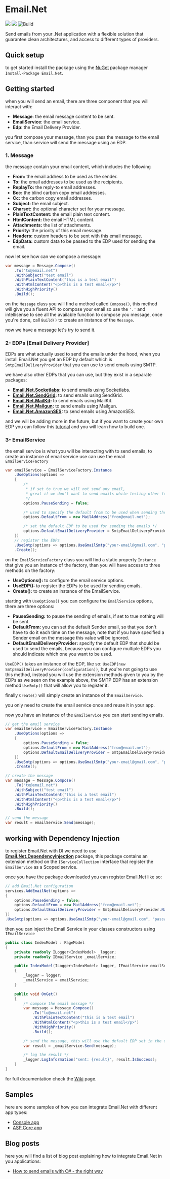 # Email.Net

[![](https://img.shields.io/github/license/YoussefSell/Email.Net)](https://github.com/YoussefSell/Email.Net/blob/master/LICENSE)
[![](https://img.shields.io/nuget/v/Email.Net)](https://www.nuget.org/packages/Email.Net/)
![Build](https://github.com/YoussefSell/Email.Net/actions/workflows/ci.yml/badge.svg)


Send emails from your .Net application with a flexible solution that guarantee clean architectures, and access to different types of providers.

## Quick setup

to get started install the package using the [NuGet](https://www.nuget.org/packages/Email.Net/) package manager `Install-Package Email.Net`.

## Getting started

when you will send an email, there are three component that you will interact with:

- **Message**: the email message content to be sent.
- **EmailService**: the email service.
- **Edp**: the Email Delivery Provider.

you first compose your message, than you pass the message to the email service, than service will send the message using an EDP.

### 1. Message

the message contain your email content, which includes the following

- **From:** the email address to be used as the sender.
- **To:** the email addresses to be used as the recipients.
- **ReplayTo:** the reply-to email addresses.
- **Bcc:** the blind carbon copy email addresses.
- **Cc:** the carbon copy email addresses.
- **Subject:** the email subject.
- **Charset:** the optional character set for your message.
- **PlainTextContent:** the email plain text content.
- **HtmlContent:** the email HTML content.
- **Attachments:** the list of attachments.
- **Priority:** the priority of this email message.
- **Headers:** custom headers to be sent with this email message.
- **EdpData:** custom data to be passed to the EDP used for sending the email.

now let see how can we compose a message:

```csharp
var message = Message.Compose()
    .To("to@email.net")
    .WithSubject("test email")
    .WithPlainTextContent("this is a test email")
    .WithHtmlContent("<p>this is a test email</p>")
    .WithHighPriority()
    .Build();
```

on the `Message` class you will find a method called `Compose()`, this method will give you a fluent API to compose your email so use the `'.'` and intellisense to see all the available function to compose you message, once you're done, call `Build()` to create an instance of the `Message`.

now we have a message let's try to send it.

### 2- EDPs [Email Delivery Provider]

EDPs are what actually used to send the emails under the hood, when you install Email.Net you get an EDP by default which is `SmtpEmailDeliveryProvider` that you can use to send emails using SMTP.

we have also other EDPs that you can use, but they exist in a separate packages:

- **[Email.Net.Socketlabs](https://www.nuget.org/packages/Email.Net.Socketlabs/):** to send emails using Socketlabs.
- **[Email.Net.SendGrid](https://www.nuget.org/packages/Email.Net.SendGrid/):** to send emails using SendGrid.
- **[Email.Net.MailKit](https://www.nuget.org/packages/Email.Net.MailKit/):** to send emails using MailKit.
- **[Email.Net.Mailgun](https://www.nuget.org/packages/Email.Net.Mailgun/):** to send emails using Mailgun.
- **[Email.Net.AmazonSES](https://www.nuget.org/packages/Email.Net.AmazonSES/):** to send emails using AmazonSES.

and we will be adding more in the future, but if you want to create your own EDP you can follow this [tutorial](#) and you will learn how to build one.

### 3- EmailService

the email service is what you will be interacting with to send emails, to create an instance of email service use can use the email `EmailServiceFactory`

```csharp
var emailService = EmailServiceFactory.Instance
    .UseOptions(options =>
    {
        /*
         * if set to true we will not send any email,
         * great if we don't want to send emails while testing other functionalities
         */
        options.PauseSending = false;

        /* used to specify the default from to be used when sending the emails */
        options.DefaultFrom = new MailAddress("from@email.net");

        /* set the default EDP to be used for sending the emails */
        options.DefaultEmailDeliveryProvider = SmtpEmailDeliveryProvider.Name;
    })
    // register the EDPs
    .UseSmtp(options => options.UseGmailSmtp("your-email@gmail.com", "password"))
    .Create();
```

on the `EmailServiceFactory` class you will find a static property `Instance` that give you an instance of the factory, than you will have access to three methods on the factory:

- **UseOptions():** to configure the email service options.
- **UseEDP():** to register the EDPs to be used for sending emails.
- **Create():** to create an instance of the EmailService.

starting with `UseOptions()` you can configure the `EmailService` options, there are three options:

- **PauseSending:** to pause the sending of emails, if set to true nothing will be sent.
- **DefaultFrom:** you can set the default Sender email, so that you don't have to do it each time on the message, note that if you have specified a Sender email on the message this value will be ignored.
- **DefaultEmailDeliveryProvider:** specify the default EDP that should be used to send the emails, because you can configure multiple EDPs you should indicate which one you want to be used.

`UseEDP()` takes an instance of the EDP, like so: `UseEDP(new SmtpEmailDeliveryProvider(configuration))`, but you're not going to use this method, instead you will use the extension methods given to you by the EDPs as we seen on the example above, the SMTP EDP has an extension method `UseSmtp()` that will allow you to register it.

finally `Create()` will simply create an instance of the `EmailService`.

you only need to create the email service once and reuse it in your app.

now you have an instance of the `EmailService` you can start sending emails.

```csharp
// get the email service
var emailService = EmailServiceFactory.Instance
    .UseOptions(options =>
    {
        options.PauseSending = false;
        options.DefaultFrom = new MailAddress("from@email.net");
        options.DefaultEmailDeliveryProvider = SmtpEmailDeliveryProvider.Name;
    })
    .UseSmtp(options => options.UseGmailSmtp("your-email@gmail.com", "password"))
    .Create();

// create the message
var message = Message.Compose()
    .To("to@email.net")
    .WithSubject("test email")
    .WithPlainTextContent("this is a test email")
    .WithHtmlContent("<p>this is a test email</p>")
    .WithHighPriority()
    .Build();

// send the message
var result = emailService.Send(message);
```

## working with Dependency Injection

to register Email.Net with DI we need to use [**Email.Net.DependencyInjection**](https://www.nuget.org/packages/Email.Net.DependencyInjection/) package, this package contains an extension method on the `IServiceCollection` interface that register the `EmailService` as a Scoped service.

once you have the package downloaded you can register Email.Net like so:

```csharp
// add Email.Net configuration
services.AddEmailNet(options =>
{
    options.PauseSending = false;
    options.DefaultFrom = new MailAddress("from@email.net");
    options.DefaultEmailDeliveryProvider = SmtpEmailDeliveryProvider.Name;
})
.UseSmtp(options => options.UseGmailSmtp("your-email@gmail.com", "password"));
```

then you can inject the Email Service in your classes constructors using `IEmailService`

```csharp
public class IndexModel : PageModel
{
    private readonly ILogger<IndexModel> _logger;
    private readonly IEmailService _emailService;

    public IndexModel(ILogger<IndexModel> logger, IEmailService emailService)
    {
        _logger = logger;
        _emailService = emailService;
    }

    public void OnGet()
    {
        /* compose the email message */
        var message = Message.Compose()
            .To("to@email.net")
            .WithPlainTextContent("this is a test email")
            .WithHtmlContent("<p>this is a test email</p>")
            .WithHighPriority()
            .Build();

        /* send the message, this will use the default EDP set in the option */
        var result = _emailService.Send(message);

        /* log the result */
        _logger.LogInformation("sent: {result}", result.IsSuccess);
    }
}
```

for full documentation check the [Wiki](https://github.com/YoussefSell/Email.Net/wiki) page.

## Samples

here are some samples of how you can integrate Email.Net with different app types:

- [Console app](https://github.com/YoussefSell/Email.Net/tree/master/samples/Email.Net.Samples.Console)
- [ASP Core app](https://github.com/YoussefSell/Email.Net/tree/master/samples/Email.Net.Samples.ASPCore)

## Blog posts

here you will find a list of blog post explaining how to integrate Email.Net in you applications:

- [How to send emails with C# - the right way](https://youssefsellami.com/how-to-send-emails-with-csharp/)
